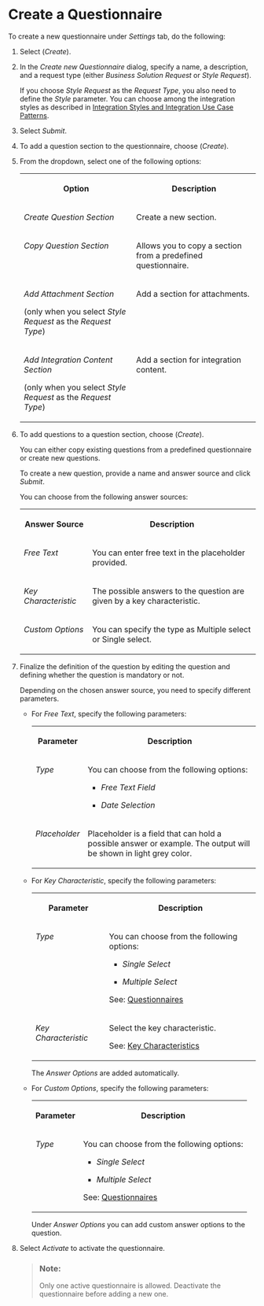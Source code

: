 <!-- loio4dc1b9cbe4af4715b53ba944f59344c3 -->

# Create a Questionnaire

To create a new questionnaire under *Settings* tab, do the following:

1.  Select \(*Create*\).

2.  In the *Create new Questionnaire* dialog, specify a name, a description, and a request type \(either *Business Solution Request* or *Style Request*\).

    If you choose *Style Request* as the *Request Type*, you also need to define the *Style* parameter. You can choose among the integration styles as described in [Integration Styles and Integration Use Case Patterns](integration-styles-and-integration-use-case-patterns-770909d.md).

3.  Select *Submit*.

4.  To add a question section to the questionnaire, choose \(*Create*\).

5.  From the dropdown, select one of the following options:

    <a name="loio4dc1b9cbe4af4715b53ba944f59344c3__table_qhy_blt_qsb"/>


    <table>
    <tr>
    <th valign="top">

    Option


    
    </th>
    <th valign="top">

    Description


    
    </th>
    </tr>
    <tr>
    <td valign="top">

    *Create Question Section*


    
    </td>
    <td valign="top">

    Create a new section.


    
    </td>
    </tr>
    <tr>
    <td valign="top">

    *Copy Question Section*


    
    </td>
    <td valign="top">

    Allows you to copy a section from a predefined questionnaire.


    
    </td>
    </tr>
    <tr>
    <td valign="top">

    *Add Attachment Section*

    \(only when you select *Style Request* as the *Request Type*\)


    
    </td>
    <td valign="top">

    Add a section for attachments.


    
    </td>
    </tr>
    <tr>
    <td valign="top">

    *Add Integration Content Section*

    \(only when you select *Style Request* as the *Request Type*\)


    
    </td>
    <td valign="top">

    Add a section for integration content.


    
    </td>
    </tr>
    </table>
    
6.  To add questions to a question section, choose \(*Create*\).

    You can either copy existing questions from a predefined questionnaire or create new questions.

    To create a new question, provide a name and answer source and click *Submit*.

    You can choose from the following answer sources:

    <a name="loio4dc1b9cbe4af4715b53ba944f59344c3__table_tlm_rnt_qsb"/>


    <table>
    <tr>
    <th valign="top">

    Answer Source


    
    </th>
    <th valign="top">

    Description


    
    </th>
    </tr>
    <tr>
    <td valign="top">

    *Free Text*


    
    </td>
    <td valign="top">

    You can enter free text in the placeholder provided.


    
    </td>
    </tr>
    <tr>
    <td valign="top">

    *Key Characteristic*


    
    </td>
    <td valign="top">

    The possible answers to the question are given by a key characteristic.


    
    </td>
    </tr>
    <tr>
    <td valign="top">

    *Custom Options*


    
    </td>
    <td valign="top">

    You can specify the type as Multiple select or Single select.


    
    </td>
    </tr>
    </table>
    
7.  Finalize the definition of the question by editing the question and defining whether the question is mandatory or not.

    Depending on the chosen answer source, you need to specify different parameters.

    -   For *Free Text*, specify the following parameters:


        <table>
        <tr>
        <th valign="top">

        Parameter


        
        </th>
        <th valign="top">

        Description


        
        </th>
        </tr>
        <tr>
        <td valign="top">

        *Type*


        
        </td>
        <td valign="top">

        You can choose from the following options:

        -   *Free Text Field*

        -   *Date Selection*



        
        </td>
        </tr>
        <tr>
        <td valign="top">

        *Placeholder*


        
        </td>
        <td valign="top">

        Placeholder is a field that can hold a possible answer or example. The output will be shown in light grey color.


        
        </td>
        </tr>
        </table>
        
    -   For *Key Characteristic*, specify the following parameters:


        <table>
        <tr>
        <th valign="top">

        Parameter


        
        </th>
        <th valign="top">

        Description


        
        </th>
        </tr>
        <tr>
        <td valign="top">

        *Type*


        
        </td>
        <td valign="top">

        You can choose from the following options:

        -   *Single Select*

        -   *Multiple Select*


        See: [Questionnaires](questionnaires-da3f7d8.md)


        
        </td>
        </tr>
        <tr>
        <td valign="top">

        *Key Characteristic*


        
        </td>
        <td valign="top">

        Select the key characteristic.

        See: [Key Characteristics](key-characteristics-c16258e.md)


        
        </td>
        </tr>
        </table>
        
        The *Answer Options* are added automatically.

    -   For *Custom Options*, specify the following parameters:


        <table>
        <tr>
        <th valign="top">

        Parameter


        
        </th>
        <th valign="top">

        Description


        
        </th>
        </tr>
        <tr>
        <td valign="top">

        *Type*


        
        </td>
        <td valign="top">

        You can choose from the following options:

        -   *Single Select*

        -   *Multiple Select*


        See: [Questionnaires](questionnaires-da3f7d8.md)


        
        </td>
        </tr>
        </table>
        
        Under *Answer Options* you can add custom answer options to the question.


8.  Select *Activate* to activate the questionnaire.

    > ### Note:  
    > Only one active questionnaire is allowed. Deactivate the questionnaire before adding a new one.


